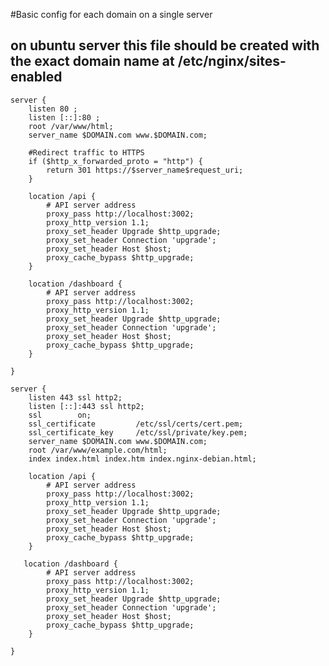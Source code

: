 #Basic config for each domain on a single server
## on ubuntu server this file should be created with the exact domain name at /etc/nginx/sites-enabled
    server {
        listen 80 ;
        listen [::]:80 ;
        root /var/www/html;
        server_name $DOMAIN.com www.$DOMAIN.com;

        #Redirect traffic to HTTPS
        if ($http_x_forwarded_proto = "http") {
            return 301 https://$server_name$request_uri;
        }

        location /api {
            # API server address
            proxy_pass http://localhost:3002;
            proxy_http_version 1.1;
            proxy_set_header Upgrade $http_upgrade;
            proxy_set_header Connection 'upgrade';
            proxy_set_header Host $host;
            proxy_cache_bypass $http_upgrade;
        }

        location /dashboard {
            # API server address
            proxy_pass http://localhost:3002;
            proxy_http_version 1.1;
            proxy_set_header Upgrade $http_upgrade;
            proxy_set_header Connection 'upgrade';
            proxy_set_header Host $host;
            proxy_cache_bypass $http_upgrade;
        }

    }

    server {
        listen 443 ssl http2;
        listen [::]:443 ssl http2;
        ssl        on;
        ssl_certificate         /etc/ssl/certs/cert.pem;
        ssl_certificate_key     /etc/ssl/private/key.pem;
        server_name $DOMAIN.com www.$DOMAIN.com;
        root /var/www/example.com/html;
        index index.html index.htm index.nginx-debian.html;

        location /api {
            # API server address
            proxy_pass http://localhost:3002;
            proxy_http_version 1.1;
            proxy_set_header Upgrade $http_upgrade;
            proxy_set_header Connection 'upgrade';
            proxy_set_header Host $host;
            proxy_cache_bypass $http_upgrade;
        }

       location /dashboard {
            # API server address
            proxy_pass http://localhost:3002;
            proxy_http_version 1.1;
            proxy_set_header Upgrade $http_upgrade;
            proxy_set_header Connection 'upgrade';
            proxy_set_header Host $host;
            proxy_cache_bypass $http_upgrade;
        }
    
    }